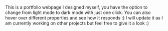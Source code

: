 This is a portfolio webpage I designed myself, you have the option to change from light mode to dark mode with just one click. 
You can also hover over different properties and see how it responds :)
I will update it as I am currently working on other projects but feel free to give it a look :)
